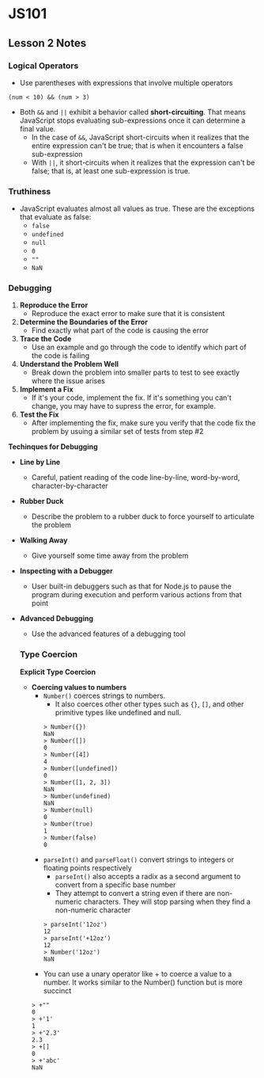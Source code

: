 # JS101

## Lesson 2 Notes

### Logical Operators
- Use parentheses with expressions that involve multiple operators

```
(num < 10) && (num > 3)
```

- Both `&&` and `||` exhibit a behavior called **short-circuiting**. That means JavaScript stops evaluating sub-expressions once it can determine a final value.
  - In the case of `&&`, JavaScript short-circuits when it realizes that the entire expression can't be true; that is when it encounters a false sub-expression
  - With `||`, it short-circuits when it realizes that the expression can't be false; that is, at least one sub-expression is true.

### Truthiness
- JavaScript evaluates almost all values as true. These are the exceptions that evaluate as false:
  - `false`
  - `undefined`
  - `null`
  - `0`
  - `""`
  - `NaN`

### Debugging
1. **Reproduce the Error**
   - Reproduce the exact error to make sure that it is consistent
1. **Determine the Boundaries of the Error**
   - Find exactly what part of the code is causing the error
1. **Trace the Code**
   - Use an example and go through the code to identify which part of the code is failing
1. **Understand the Problem Well**
   - Break down the problem into smaller parts to test to see exactly where the issue arises
1. **Implement a Fix**
   - If it's your code, implement the fix. If it's something you can't change, you may have to supress the error, for example.
1. **Test the Fix**
   - After implementing the fix, make sure you verify that the code fix the problem by usuing a similar set of tests from step #2

**Techinques for Debugging**
- **Line by Line**
  - Careful, patient reading of the code line-by-line, word-by-word, character-by-character
- **Rubber Duck**
  - Describe the problem to a rubber duck to force yourself to articulate the problem
- **Walking Away**
  - Give yourself some time away from the problem
- **Inspecting with a Debugger**
  - User built-in debuggers such as that for Node.js to pause the program during execution and perform various actions from that point 
- **Advanced Debugging**
  - Use the advanced features of a debugging tool

  ### Type Coercion
  **Explicit Type Coercion**
  - **Coercing values to numbers**
    - `Number()` coerces strings to numbers. 
      - It also coerces other other types such as `{}`, `[]`, and other primitive types like undefined and null.
      ```
      > Number({})
      NaN
      > Number([])
      0
      > Number([4])
      4
      > Number([undefined])
      0
      > Number([1, 2, 3])
      NaN
      > Number(undefined)
      NaN
      > Number(null)
      0
      > Number(true)
      1
      > Number(false)
      0
      ```
    - `parseInt()` and `parseFloat()` convert strings to integers or floating points respectively
      - `parseInt()` also accepts a radix as a second argument to convert from a specific base number
      - They attempt to convert a string even if there are non-numeric characters. They will stop parsing when they find a non-numeric character
      ```
      > parseInt('12oz')
      12
      > parseInt('+12oz')
      12
      > Number('12oz')
      NaN
      ```
    - You can use a unary operator like + to coerce a value to a number. It works similar to the Number() function but is more succinct
    ```
    > +""
    0
    > +'1'
    1
    > +'2.3'
    2.3
    > +[]
    0
    > +'abc'
    NaN
    ```